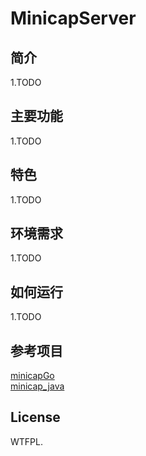 # MinicapServer
   

简介
---
  1.TODO  

主要功能
---
  1.TODO  
  
特色
---
  1.TODO  

环境需求
---
  1.TODO  
  
如何运行
---
  1.TODO  

参考项目
---
[minicapGo][1]  
[minicap_java][2]  

License
---
  WTFPL. 

  [1]: https://gitee.com/phery/minicapGo/tree/master/
  [2]: https://github.com/DoctorQ/minicap_java